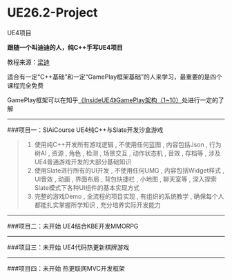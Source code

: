 # UE26.2-Project
UE4项目

**跟随一个叫迪迪的人，纯C++手写UE4项目**

教程来源：[梁迪](https://didi.ke.qq.com/#tab=1&category=-1)

适合有一定“C++基础”和一定“GamePlay框架基础”的人来学习，最重要的是四个课程完全免费

GamePlay框架可以在知乎[《InsideUE4》GamePlay架构（1~10）](https://zhuanlan.zhihu.com/p/22833151)处进行一定的了解

---------
###项目一：SlAiCourse
UE4纯C++与Slate开发沙盒游戏
>1. 使用纯C++开发所有游戏逻辑 , 不使用任何蓝图 , 内容包括Json , 行为树AI , 资源 , 角色 , 检测 ,  场景交互 , 动作状态机 , 音效 , 存档等 , 涉及UE4普通游戏开发的大部分基础知识
>2. 使用Slate进行所有的UI开发 , 不使用任何UMG , 内容包括Widget样式 , UI音效 , 动画 , 界面布局 , 背包快捷栏 , 小地图 , 聊天室等 , 深入探索Slate模式下各种UI组件的基本实现方式
>3. 完整的游戏Demo , 全流程的项目实现 , 有组织的系统教学 , 确保每个人都能扎实掌握所学知识 ,  充分培养实际开发能力

---------
###项目二：未开始
UE4结合KBE开发MMORPG

---------
###项目三：未开始
UE4代码热更新棋牌游戏

---------
###项目四：未开始
热更联网MVC开发框架

